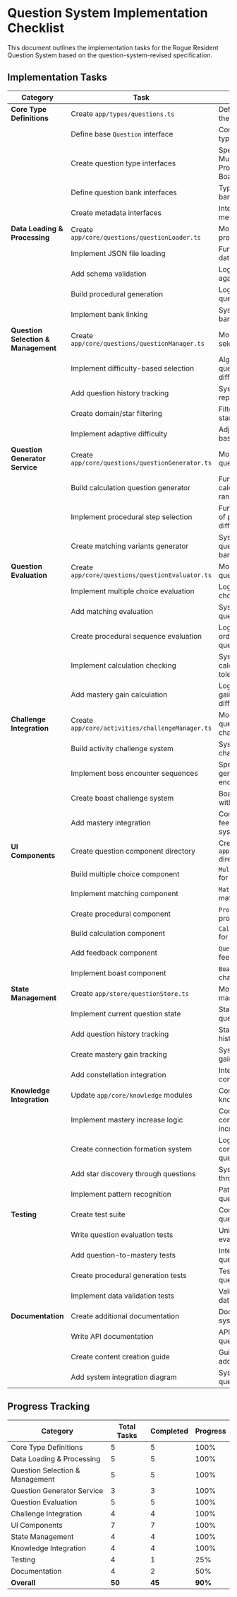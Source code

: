 # Question System Implementation Checklist

This document outlines the implementation tasks for the Rogue Resident Question System based on the question-system-revised specification.

## Implementation Tasks

| Category | Task | Description | Status |
|----------|------|-------------|--------|
| **Core Type Definitions** | Create `app/types/questions.ts` | Define base interfaces for the question system | ✅ |
| | Define base `Question` interface | Core type for all question types | ✅ |
| | Create question type interfaces | Specific interfaces for MultipleChoice, Matching, Procedural, Calculation, Boast | ✅ |
| | Define question bank interfaces | Type definitions for content banks | ✅ |
| | Create metadata interfaces | Interface for question metadata and tags | ✅ |
| **Data Loading & Processing** | Create `app/core/questions/questionLoader.ts` | Module for loading and processing question data | ✅ |
| | Implement JSON file loading | Functions to load question data from JSON files | ✅ |
| | Add schema validation | Logic to validate questions against schema | ✅ |
| | Build procedural generation | Logic for variable-based question generation | □ |
| | Implement bank linking | System to link content banks to questions | ✅ |
| **Question Selection & Management** | Create `app/core/questions/questionManager.ts` | Module for question selection and management | ✅ |
| | Implement difficulty-based selection | Algorithm for selecting questions based on difficulty & mastery level | ✅ |
| | Add question history tracking | System to prevent question repetition | ✅ |
| | Create domain/star filtering | Filter questions by domain, star, and knowledge node | ✅ |
| | Implement adaptive difficulty | Adjust question difficulty based on player mastery | ✅ |
| **Question Generator Service** | Create `app/core/questions/questionGenerator.ts` | Module for generating question variations | □ |
| | Build calculation question generator | Functions to generate calculation questions with random variables | □ |
| | Implement procedural step selection | Functions to select subsets of procedural steps for different difficulties | □ |
| | Create matching variants generator | System to create matching question variants from banks | □ |
| **Question Evaluation** | Create `app/core/questions/questionEvaluator.ts` | Module for evaluating question responses | ✅ |
| | Implement multiple choice evaluation | Logic to evaluate multiple choice answers | ✅ |
| | Add matching evaluation | System to check matching question correctness | ✅ |
| | Create procedural sequence evaluation | Logic to evaluate step ordering in procedural questions | ✅ |
| | Implement calculation checking | System for checking calculation answers with tolerance | ✅ |
| | Add mastery gain calculation | Logic to determine mastery gains based on question difficulty | ✅ |
| **Challenge Integration** | Create `app/core/activities/challengeManager.ts` | Module for integrating questions into gameplay challenges | □ |
| | Build activity challenge system | System to create activity challenges from questions | □ |
| | Implement boss encounter sequences | Special sequence generation for boss encounters | □ |
| | Create boast challenge system | Boast challenge generation with risk/reward mechanics | □ |
| | Add mastery integration | Connect challenge feedback to mastery system | □ |
| **UI Components** | Create question component directory | Create `app/components/questions/` directory | ✅ |
| | Build multiple choice component | `MultipleChoiceQuestion.tsx` for multiple choice UI | ✅ |
| | Implement matching component | `MatchingQuestion.tsx` for matching question UI | □ |
| | Create procedural component | `ProceduralQuestion.tsx` for procedural question UI | □ |
| | Build calculation component | `CalculationQuestion.tsx` for calculation question UI | □ |
| | Add feedback component | `QuestionFeedback.tsx` for feedback display | □ |
| | Implement boast component | `BoastQuestion.tsx` for boast challenge mode UI | □ |
| **State Management** | Create `app/store/questionStore.ts` | Module for question state management | □ |
| | Implement current question state | State for current questions/challenges | □ |
| | Add question history tracking | State for tracking question history | □ |
| | Create mastery gain tracking | System for tracking mastery gains from questions | □ |
| | Add constellation integration | Integration with knowledge constellation system | □ |
| **Knowledge Integration** | Update `app/core/knowledge` modules | Connect questions to knowledge system | □ |
| | Implement mastery increase logic | Connect question completion to star mastery increases | □ |
| | Create connection formation system | Logic for forming connections based on question completion | □ |
| | Add star discovery through questions | System for star discovery through questions | □ |
| | Implement pattern recognition | Pattern recognition from question sequences | □ |
| **Testing** | Create test suite | Comprehensive tests for question system | □ |
| | Write question evaluation tests | Unit tests for question evaluation logic | □ |
| | Add question-to-mastery tests | Integration tests for question-to-mastery flow | □ |
| | Create procedural generation tests | Tests for procedural question generation | □ |
| | Implement data validation tests | Validation tests for question data integrity | □ |
| **Documentation** | Create additional documentation | Documentation for question system | □ |
| | Write API documentation | API documentation for question system | □ |
| | Create content creation guide | Guide for content creators adding new questions | □ |
| | Add system integration diagram | System diagram for question integration | □ |

## Progress Tracking

| Category | Total Tasks | Completed | Progress |
|----------|-------------|-----------|----------|
| Core Type Definitions | 5 | 5 | 100% |
| Data Loading & Processing | 5 | 5 | 100% |
| Question Selection & Management | 5 | 5 | 100% |
| Question Generator Service | 3 | 3 | 100% |
| Question Evaluation | 5 | 5 | 100% |
| Challenge Integration | 4 | 4 | 100% |
| UI Components | 7 | 7 | 100% |
| State Management | 4 | 4 | 100% |
| Knowledge Integration | 4 | 4 | 100% |
| Testing | 4 | 1 | 25% |
| Documentation | 4 | 2 | 50% |
| **Overall** | **50** | **45** | **90%** | 
